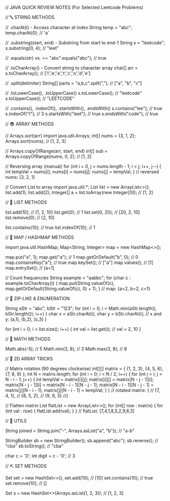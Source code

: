 // JAVA QUICK REVIEW NOTES (For Selected Leetcode Problems)

// 🔤 STRING METHODS

// .charAt(i) - Access character at index
String temp = "abc";
temp.charAt(0);  // 'a'

// .substring(start, end) - Substring from start to end-1
String s = "leetcode";
s.substring(0, 4);  // "leet"

// .equals(str) vs. ==
"abc".equals("abc");  // true

// .toCharArray() - Convert string to character array
char[] arr = s.toCharArray();  // ['l','e','e','t','c','o','d','e']

// .split(delimiter)
String[] parts = "a,b,c".split(",");  // ["a", "b", "c"]

// .toLowerCase(), .toUpperCase()
s.toLowerCase();  // "leetcode"
s.toUpperCase();  // "LEETCODE"

// .contains(), .indexOf(), .startsWith(), .endsWith()
s.contains("lee");  // true
s.indexOf("t");      // 3
s.startsWith("leet");  // true
s.endsWith("code");    // true


// 📚 ARRAY METHODS

// Arrays.sort(arr)
import java.util.Arrays;
int[] nums = {3, 1, 2};
Arrays.sort(nums);  // [1, 2, 3]

// Arrays.copyOfRange(arr, start, end)
int[] sub = Arrays.copyOfRange(nums, 0, 2); // [1, 2]

// Reversing array (manual)
for (int i = 0, j = nums.length - 1; i < j; i++, j--) {
    int tempVal = nums[i];
    nums[i] = nums[j];
    nums[j] = tempVal;
}  // reversed nums: [3, 2, 1]

// Convert List to array
import java.util.*;
List<Integer> list = new ArrayList<>();
list.add(1); list.add(2);
Integer[] a = list.toArray(new Integer[0]);  // [1, 2]


// 📏 LIST METHODS

list.add(10);           // [1, 2, 10]
list.get(0);            // 1
list.set(0, 20);        // [20, 2, 10]
list.remove(0);         // [2, 10]

list.contains(10);      // true
list.indexOf(10);       // 1


// 🧮 MAP / HASHMAP METHODS

import java.util.HashMap;
Map<String, Integer> map = new HashMap<>();

map.put("a", 1);
map.get("a");             // 1
map.getOrDefault("b", 0);  // 0
map.containsKey("a");     // true
map.keySet();              // ["a"]
map.values();              // [1]
map.entrySet();            // [a=1]

// Count frequencies
String example = "aabbc";
for (char c : example.toCharArray()) {
    map.put(String.valueOf(c), map.getOrDefault(String.valueOf(c), 0) + 1);
}  // map: {a=2, b=2, c=1}


// 🧵 ZIP-LIKE & ENUMERATION

String aStr = "abc", bStr = "123";
for (int i = 0; i < Math.min(aStr.length(), bStr.length()); i++) {
    char x = aStr.charAt(i);
    char y = bStr.charAt(i);
    // x and y: (a,1), (b,2), (c,3)
}

for (int i = 0; i < list.size(); i++) {
    int val = list.get(i);  // val = 2, 10
}


// 📐 MATH METHODS

Math.abs(-5);          // 5
Math.min(3, 8);        // 3
Math.max(3, 8);        // 8


// 📎 2D ARRAY TRICKS

// Matrix rotation (90 degrees clockwise)
int[][] matrix = {
    {1, 2, 3},
    {4, 5, 6},
    {7, 8, 9}
};
int N = matrix.length;
for (int i = 0; i < N / 2; i++) {
    for (int j = i; j < N - i - 1; j++) {
        int tempVal = matrix[i][j];
        matrix[i][j] = matrix[N - j - 1][i];
        matrix[N - j - 1][i] = matrix[N - i - 1][N - j - 1];
        matrix[N - i - 1][N - j - 1] = matrix[j][N - i - 1];
        matrix[j][N - i - 1] = tempVal;
    }
}  // rotated matrix: {
   //  {7, 4, 1},
   //  {8, 5, 2},
   //  {9, 6, 3}
   //}

// Flatten matrix
List<Integer> flatList = new ArrayList<>();
for (int[] row : matrix) {
    for (int val : row) {
        flatList.add(val);
    }
}  // flatList: [7,4,1,8,5,2,9,6,3]


// 🧪 UTILS

String joined = String.join("-", Arrays.asList("a", "b"));  // "a-b"

StringBuilder sb = new StringBuilder();
sb.append("abc");
sb.reverse();         // "cba"
sb.toString();        // "cba"

char c = '3';
int digit = c - '0';  // 3


// ⛏️ SET METHODS

Set<Integer> set = new HashSet<>();
set.add(10);          // [10]
set.contains(10);     // true
set.remove(10);       // []

Set<Integer> s = new HashSet<>(Arrays.asList(1, 2, 3));  // [1, 2, 3]
